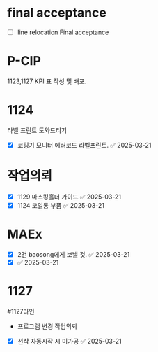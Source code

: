 
# final acceptance
- [ ] line relocation Final acceptance


# P-CIP
1123,1127 KPI 표 작성 및 배포.


# 1124
라벨 프린트 도와드리기
- [x] 코팅기 모니터 에러코드 라벨프린트. ✅ 2025-03-21

# 작업의뢰
- [x] 1129 마스킹홀더 가이드 ✅ 2025-03-21
- [x] 1124 코일통 부품 ✅ 2025-03-21

# MAEx
- [x] 2건 baosong에게 보낼 것. ✅ 2025-03-21
- [x]  ✅ 2025-03-21

# 1127
#1127라인 
- 프로그램 변경 작업의뢰
- [x] 선삭 자동시작 시 미가공 ✅ 2025-03-21


